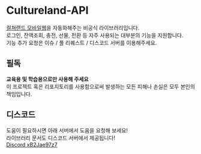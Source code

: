 # Cultureland-API
[컬쳐랜드 모바일웹](https://m.cultureland.co.kr/)을 자동화해주는 비공식 라이브러리입니다.<br>
로그인, 잔액조회, 충전, 선물, 전환 등 자주 사용되는 대부분의 기능을 지원합니다.<br>
기능 추가 요청은 이슈 / 풀 리퀘스트 / 디스코드 서버를 이용해주세요.

## 필독
**교육용 및 학습용으로만 사용해 주세요**<br>
이 프로젝트 혹은 리포지토리를 사용함으로써 발생하는 모든 피해나 손실은 모두 본인의 책임입니다.

## 디스코드
도움이 필요하시면 아래 서버에서 도움을 요청해 보세요!<br>
라이브러리 문서도 디스코드 서버에서 제공됩니다!<br>
[Discord xB2Jae97z7](https://discord.gg/xB2Jae97z7)
